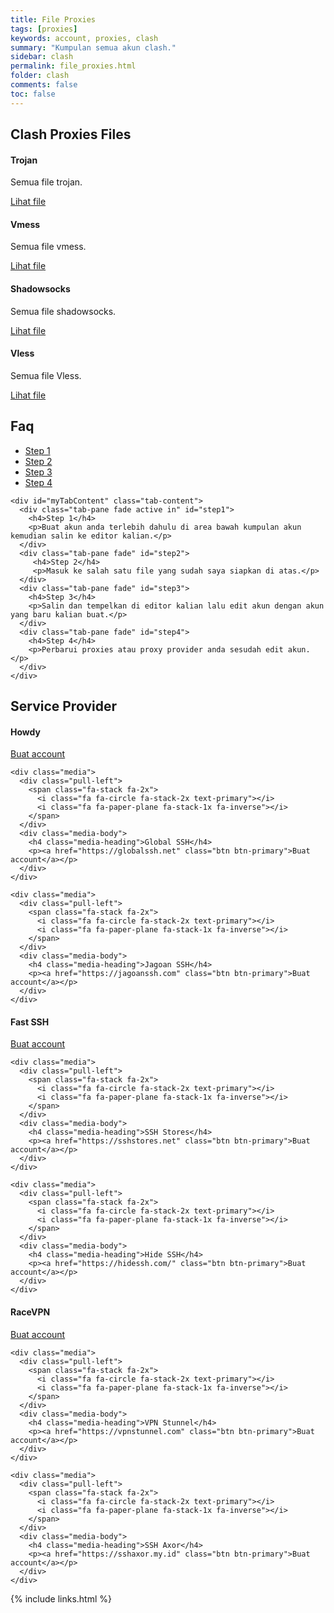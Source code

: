 ```yaml
---
title: File Proxies
tags: [proxies]
keywords: account, proxies, clash
summary: "Kumpulan semua akun clash."
sidebar: clash
permalink: file_proxies.html
folder: clash
comments: false
toc: false
---
```


<div class="row">
  <div class="col-lg-12">
    <h2 class="page-header">Clash Proxies Files</h2>
  </div>

  <div class="col-md-3 col-sm-6">
    <div class="panel panel-default text-center">
      <div class="panel-heading">
        <span class="fa-stack fa-5x">
          <i class="fa fa-circle fa-stack-2x text-primary"></i>
          <i class="fa fa-paper-plane fa-stack-1x fa-inverse"></i>
        </span>
      </div>
      <div class="panel-body">
        <h4>Trojan</h4>
        <p>Semua file trojan.</p>
        <a href="https://raw.githubusercontent.com/yusuftutorial/clash/master/proxies/trojan.yaml" class="btn btn-primary">Lihat file</a>
      </div>
    </div>
  </div>

  <div class="col-md-3 col-sm-6">
    <div class="panel panel-default text-center">
      <div class="panel-heading">
        <span class="fa-stack fa-5x">
          <i class="fa fa-circle fa-stack-2x text-primary"></i>
          <i class="fa fa-paper-plane fa-stack-1x fa-inverse"></i>
        </span>
      </div>
      <div class="panel-body">
        <h4>Vmess</h4>
        <p>Semua file vmess.</p>
        <a href="https://raw.githubusercontent.com/yusuftutorial/clash/master/proxies/vmess.yaml" class="btn btn-primary">Lihat file</a>
      </div>
    </div>
  </div>

  <div class="col-md-3 col-sm-6">
    <div class="panel panel-default text-center">
      <div class="panel-heading">
        <span class="fa-stack fa-5x">
          <i class="fa fa-circle fa-stack-2x text-primary"></i>
          <i class="fa fa-paper-plane fa-stack-1x fa-inverse"></i>
        </span>
      </div>
      <div class="panel-body">
        <h4>Shadowsocks</h4>
        <p>Semua file shadowsocks.</p>
        <a href="https://raw.githubusercontent.com/yusuftutorial/clash/master/proxies/shadowsocks.yaml" class="btn btn-primary">Lihat file</a>
      </div>
    </div>
  </div>

  <div class="col-md-3 col-sm-6">
    <div class="panel panel-default text-center">
      <div class="panel-heading">
        <span class="fa-stack fa-5x">
          <i class="fa fa-circle fa-stack-2x text-primary"></i>
          <i class="fa fa-paper-plane fa-stack-1x fa-inverse"></i>
        </span>
      </div>
      <div class="panel-body">
        <h4>Vless</h4>
        <p>Semua file Vless.</p>
        <a href="https://raw.githubusercontent.com/yusuftutorial/clash/master/proxies/vless.yaml" class="btn btn-primary">Lihat file</a>
      </div>
    </div>
  </div>
</div>

<!-- Service Tabs -->
<div class="row">
  <div class="col-lg-12">
    <h2 class="page-header">Faq</h2>
  </div>
    <div class="col-lg-12">
      <ul id="myTab" class="nav nav-tabs nav-justified">
        <li class="active"><a href="#step1" data-toggle="tab"><i class="fa fa-paper-plane"></i> Step 1</a></li>
        <li class=""><a href="#step2" data-toggle="tab"><i class="fa fa-paper-plane"></i> Step 2</a></li>
        <li class=""><a href="#step3" data-toggle="tab"><i class="fa fa-paper-plane"></i> Step 3</a></li>
        <li class=""><a href="#step4" data-toggle="tab"><i class="fa fa-paper-plane"></i> Step 4</a></li>
      </ul>

    <div id="myTabContent" class="tab-content">
      <div class="tab-pane fade active in" id="step1">
        <h4>Step 1</h4>
        <p>Buat akun anda terlebih dahulu di area bawah kumpulan akun kemudian salin ke editor kalian.</p>
      </div>
      <div class="tab-pane fade" id="step2">
         <h4>Step 2</h4>
         <p>Masuk ke salah satu file yang sudah saya siapkan di atas.</p>
      </div>
      <div class="tab-pane fade" id="step3">
        <h4>Step 3</h4>
        <p>Salin dan tempelkan di editor kalian lalu edit akun dengan akun yang baru kalian buat.</p>
      </div>
      <div class="tab-pane fade" id="step4">
        <h4>Step 4</h4>
        <p>Perbarui proxies atau proxy provider anda sesudah edit akun.</p>
      </div>
    </div>
  </div>
</div>

<!-- Service List -->
<!-- The circle icons use Font Awesome's stacked icon classes. For more information, visit http://fontawesome.io/examples/ -->
<div class="row">
  <div class="col-lg-12">
     <h2 class="page-header">Service Provider</h2>
  </div>
  
  <div class="col-md-4">
    <div class="media">
      <div class="pull-left">
        <span class="fa-stack fa-2x">
          <i class="fa fa-circle fa-stack-2x text-primary"></i>
          <i class="fa fa-paper-plane fa-stack-1x fa-inverse"></i>
        </span>
      </div>
      <div class="media-body">
        <h4 class="media-heading">Howdy</h4>
        <p><a href="https://howdy.id/trojan-vpn/" class="btn btn-primary">Buat account</a></p>
      </div>
    </div>
  
    <div class="media">
      <div class="pull-left">
        <span class="fa-stack fa-2x">
          <i class="fa fa-circle fa-stack-2x text-primary"></i>
          <i class="fa fa-paper-plane fa-stack-1x fa-inverse"></i>
        </span>
      </div> 
      <div class="media-body">
        <h4 class="media-heading">Global SSH</h4>
        <p><a href="https://globalssh.net" class="btn btn-primary">Buat account</a></p>
      </div>
    </div>
  
    <div class="media">
      <div class="pull-left">
        <span class="fa-stack fa-2x">
          <i class="fa fa-circle fa-stack-2x text-primary"></i>
          <i class="fa fa-paper-plane fa-stack-1x fa-inverse"></i>
        </span>
      </div>
      <div class="media-body">
        <h4 class="media-heading">Jagoan SSH</h4>
        <p><a href="https://jagoanssh.com" class="btn btn-primary">Buat account</a></p>
      </div>
    </div>
  </div>

  <div class="col-md-4">
    <div class="media">
      <div class="pull-left">
        <span class="fa-stack fa-2x">
          <i class="fa fa-circle fa-stack-2x text-primary"></i>
          <i class="fa fa-paper-plane fa-stack-1x fa-inverse"></i>
        </span>
      </div>
      <div class="media-body">
        <h4 class="media-heading">Fast SSH</h4>
        <p><a href="https://www.fastssh.com/" class="btn btn-primary">Buat account</a></p>
      </div>
    </div>
    
    <div class="media">
      <div class="pull-left">
        <span class="fa-stack fa-2x">
          <i class="fa fa-circle fa-stack-2x text-primary"></i>
          <i class="fa fa-paper-plane fa-stack-1x fa-inverse"></i>
        </span>
      </div>
      <div class="media-body">
        <h4 class="media-heading">SSH Stores</h4>
        <p><a href="https://sshstores.net" class="btn btn-primary">Buat account</a></p>
      </div>
    </div>
    
    <div class="media">
      <div class="pull-left">
        <span class="fa-stack fa-2x">
          <i class="fa fa-circle fa-stack-2x text-primary"></i>
          <i class="fa fa-paper-plane fa-stack-1x fa-inverse"></i>
        </span>
      </div>
      <div class="media-body">
        <h4 class="media-heading">Hide SSH</h4>
        <p><a href="https://hidessh.com/" class="btn btn-primary">Buat account</a></p>
      </div>
    </div>
  </div>

  <div class="col-md-4">
    <div class="media">
      <div class="pull-left">
        <span class="fa-stack fa-2x">
          <i class="fa fa-circle fa-stack-2x text-primary"></i>
          <i class="fa fa-paper-plane fa-stack-1x fa-inverse"></i>
        </span>
      </div>
      <div class="media-body">
        <h4 class="media-heading">RaceVPN</h4>
        <p><a href="https://www.racevpn.com" class="btn btn-primary">Buat account</a></p>
      </div>
    </div>

    <div class="media">
      <div class="pull-left">
        <span class="fa-stack fa-2x">
          <i class="fa fa-circle fa-stack-2x text-primary"></i>
          <i class="fa fa-paper-plane fa-stack-1x fa-inverse"></i>
        </span>
      </div>
      <div class="media-body">
        <h4 class="media-heading">VPN Stunnel</h4>
        <p><a href="https://vpnstunnel.com" class="btn btn-primary">Buat account</a></p>
      </div>
    </div>

    <div class="media">
      <div class="pull-left">
        <span class="fa-stack fa-2x">
          <i class="fa fa-circle fa-stack-2x text-primary"></i>
          <i class="fa fa-paper-plane fa-stack-1x fa-inverse"></i>
        </span>
      </div>
      <div class="media-body">
        <h4 class="media-heading">SSH Axor</h4>
        <p><a href="https://sshaxor.my.id" class="btn btn-primary">Buat account</a></p>
      </div>
    </div>
  </div>
</div>

{% include links.html %}